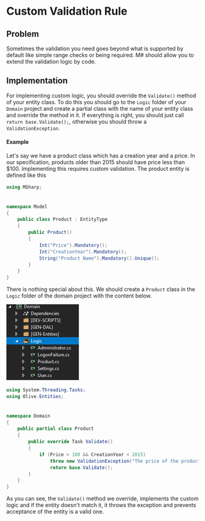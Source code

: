 # Custom Validation Rule

## Problem

Sometimes the validation you need goes beyond what is supported by default like simple range checks or being required.
M# should allow you to extend the validation logic by code.

## Implementation

For implementing custom logic, you should override the `Validate()` method of your entity class.
To do this you should go to the `Logic` folder of your `Domain` project and create a partial class with the name of your entity class and override the method in it.
If everything is right, you should just call `return base.Validate();`, otherwise you should throw a `ValidationException`.

#### Example

Let's say we have a product class which has a creation year and a price.
In our specification, products older than 2015 should have price less than $100.
Implementing this requires custom validation.
The product entity is defined like this

```csharp
using MSharp;


namespace Model
{
    public class Product : EntityType
    {
        public Product()
        {
            Int("Price").Mandatory();
            Int("CreationYear").Mandatory();
            String("Product Name").Mandatory().Unique();
        }
    }
}
```

There is nothing special about this.
We should create a `Product` class in the `Logic` folder of the domain project with the content below.

![logic folder](images/logic.PNG)

```csharp
using System.Threading.Tasks;
using Olive.Entities;


namespace Domain
{
    public partial class Product
    {
        public override Task Validate()
        {
            if (Price > 100 && CreationYear < 2015)
                throw new ValidationException("The price of the product and its creation year don't match");
                return base.Validate();
        }
    }
}
```

As you can see, the `Validate()` method we override, implements the custom logic and if the entity doesn't match it, it throws the exception and prevents acceptance of the entity is a valid one.